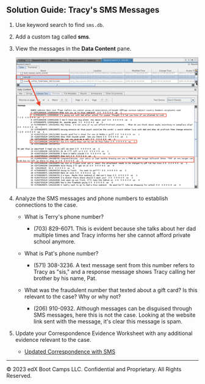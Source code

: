 ## Solution Guide: Tracy's SMS Messages

1. Use keyword search to find `sms.db`.

2. Add a custom tag called **sms**.


3. View the messages in the **Data Content** pane.

    ![An image showing the sms messsages in the Data Content pane.](Images/sms.png)

4. Analyze the SMS messages and phone numbers to establish connections to the case.

    - What is Terry's phone number?

        - (703) 829-6071. This is evident because she talks about her dad multiple times and Tracy informs her she cannot afford private school anymore.

    - What is Pat's phone number?

        - (571) 308-3236. A text message sent from this number refers to Tracy as "sis," and a response message shows Tracy calling her brother by his name, Pat.

    - What was the fraudulent number that texted about a gift card? Is this relevant to the case? Why or why not?

        - (206) 910-0932. Although messages can be disguised through SMS messages, here this is not the case. Looking at the website link sent with the message, it's clear this message is spam.

5. Update your Correspondence Evidence Worksheet with any additional evidence relevant to the case.

    - [Updated Correspondence with SMS](https://docs.google.com/document/d/1AsOqMrKfmU6h3a4Y2OmUuv7SSJo6Ge7_KxKMSQiTkz0/edit#)
----

&copy; 2023 edX Boot Camps LLC. Confidential and Proprietary. All Rights Reserved.